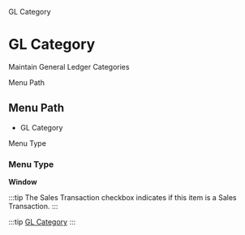 
GL Category
# GL Category


Maintain General Ledger Categories

Menu Path
## Menu Path



- GL Category

Menu Type
### Menu Type

**Window**

:::tip
The Sales Transaction checkbox indicates if this item is a Sales Transaction.
:::

:::tip
[GL Category](functional-guide/window/window-gl-category.md)
:::
